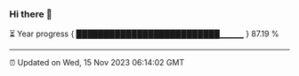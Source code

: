 ### Hi there 👋

⏳ Year progress { ██████████████████████████▁▁▁▁ } 87.19 %

---

⏰ Updated on Wed, 15 Nov 2023 06:14:02 GMT
